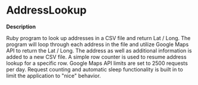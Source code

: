 # AddressLookup

**Description**


Ruby program to look up addresses in a CSV file and return Lat / Long. The program will loop through each address in the file and utilize Google Maps API to return the Lat / Long. The address as well as additional information is added to a new CSV file. A simple row counter is used to resume address lookup for a specific row. Google Maps API limits are set to 2500 requests per day. Request counting and automatic sleep functionality is built in to limit the application to "nice" behavior.

